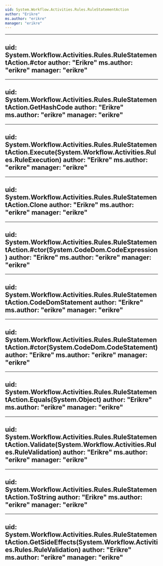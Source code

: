 ```yaml
---
uid: System.Workflow.Activities.Rules.RuleStatementAction
author: "Erikre"
ms.author: "erikre"
manager: "erikre"
---
```


---
uid: System.Workflow.Activities.Rules.RuleStatementAction.#ctor
author: "Erikre"
ms.author: "erikre"
manager: "erikre"
---

---
uid: System.Workflow.Activities.Rules.RuleStatementAction.GetHashCode
author: "Erikre"
ms.author: "erikre"
manager: "erikre"
---

---
uid: System.Workflow.Activities.Rules.RuleStatementAction.Execute(System.Workflow.Activities.Rules.RuleExecution)
author: "Erikre"
ms.author: "erikre"
manager: "erikre"
---

---
uid: System.Workflow.Activities.Rules.RuleStatementAction.Clone
author: "Erikre"
ms.author: "erikre"
manager: "erikre"
---

---
uid: System.Workflow.Activities.Rules.RuleStatementAction.#ctor(System.CodeDom.CodeExpression)
author: "Erikre"
ms.author: "erikre"
manager: "erikre"
---

---
uid: System.Workflow.Activities.Rules.RuleStatementAction.CodeDomStatement
author: "Erikre"
ms.author: "erikre"
manager: "erikre"
---

---
uid: System.Workflow.Activities.Rules.RuleStatementAction.#ctor(System.CodeDom.CodeStatement)
author: "Erikre"
ms.author: "erikre"
manager: "erikre"
---

---
uid: System.Workflow.Activities.Rules.RuleStatementAction.Equals(System.Object)
author: "Erikre"
ms.author: "erikre"
manager: "erikre"
---

---
uid: System.Workflow.Activities.Rules.RuleStatementAction.Validate(System.Workflow.Activities.Rules.RuleValidation)
author: "Erikre"
ms.author: "erikre"
manager: "erikre"
---

---
uid: System.Workflow.Activities.Rules.RuleStatementAction.ToString
author: "Erikre"
ms.author: "erikre"
manager: "erikre"
---

---
uid: System.Workflow.Activities.Rules.RuleStatementAction.GetSideEffects(System.Workflow.Activities.Rules.RuleValidation)
author: "Erikre"
ms.author: "erikre"
manager: "erikre"
---

